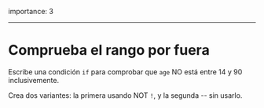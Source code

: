 importance: 3

---

# Comprueba el rango por fuera

Escribe una condición `if` para comprobar que `age` NO está entre 14 y 90 inclusivemente.

Crea dos variantes: la primera usando NOT `!`, y la segunda -- sin usarlo.
